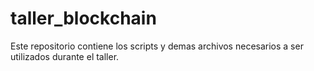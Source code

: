 # taller_blockchain
Este repositorio contiene los scripts y demas archivos necesarios a ser utilizados durante el taller.
